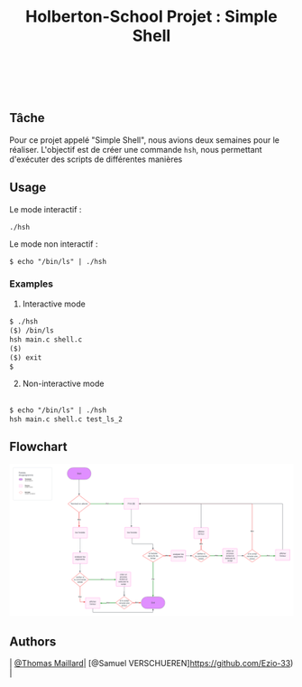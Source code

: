 <h1 align="center">Holberton-School Projet : Simple Shell</h1>
</div>
<br><br><br><br>

## Tâche

Pour ce projet appelé "Simple Shell", nous avions deux semaines pour le réaliser.
L'objectif est de créer une commande `hsh`, nous permettant d'exécuter des scripts de différentes manières

## Usage

Le mode interactif :

```
./hsh
```

Le mode non interactif :

```
$ echo "/bin/ls" | ./hsh
```

### Examples

1. Interactive mode

```
$ ./hsh
($) /bin/ls
hsh main.c shell.c
($)
($) exit
$

```

2. Non-interactive mode

```

$ echo "/bin/ls" | ./hsh
hsh main.c shell.c test_ls_2
```

## Flowchart

<img src="https://github.com/Thomas3300000/holbertonschool-simple_shell/blob/Samuel/Annexes/Flowchart.png?raw=true">

## Authors

| [@Thomas Maillard](https://github.com/Thomas3300000)| [@Samuel VERSCHUEREN]https://github.com/Ezio-33) |

